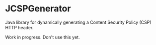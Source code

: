 # JCSPGenerator
Java library for dynamically generating a Content Security Policy (CSP) HTTP header.

Work in progress. Don't use this yet.
